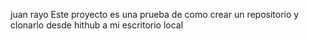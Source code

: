 juan rayo
Este proyecto es una prueba de como crear un repositorio y clonarlo desde hithub a mi escritorio local 
